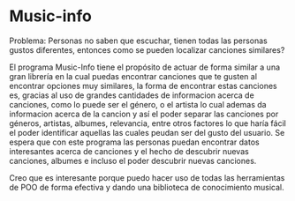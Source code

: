 # Music-info

Problema: Personas no saben que escuchar, tienen todas las personas gustos diferentes, entonces como se pueden localizar canciones similares?

El programa Music-Info tiene el propósito de actuar de forma similar a una gran librería en la cual puedas encontrar canciones que te gusten al encontrar opciones muy similares, la forma de encontrar estas canciones es, gracias al uso de grandes cantidades de informacion acerca de canciones, como lo puede ser el género, o el artista lo cual ademas da informacion acerca de la cancion y así el poder separar las canciones por géneros, artistas, albumes, relevancia, entre otros factores lo que haría fácil el poder identificar aquellas las cuales peudan ser del gusto del usuario.
Se espera que con este programa las personas puedan encontrar datos interesantes acerca de canciones y el hecho de descubrir nuevas canciones, albumes e incluso el poder descubrir nuevas canciones. 

Creo que es interesante porque puedo hacer uso de todas las herramientas de POO de forma efectiva y dando una biblioteca de conocimiento musical.


